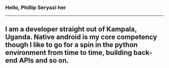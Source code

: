### Hello, Phillip Seryazi her
---
I am a developer straight out of Kampala, Uganda. Native android is my core competency though I like to go for a spin in the python environment from time to time, building back-end APIs and so on.
---

